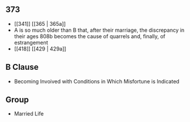 ## 373
- [[341]] [[365 | 365a]] 
- A is so much older than B that, after their marriage, the discrepancy in their ages 808b becomes the cause of quarrels and, finally, of estrangement
- [[418]] [[429 | 429a]] 

## B Clause
- Becoming Invoived with Conditions in Which Misfortune is Indicated

## Group
- Married Life

